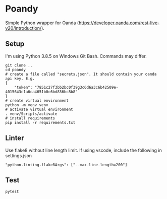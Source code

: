 # Poandy

Simple Python wrapper for Oanda (https://developer.oanda.com/rest-live-v20/introduction/).

## Setup

I'm using Python 3.8.5 on Windows Git Bash. Commands may differ.

    git clone ..
    cd poandy
    # create a file called "secrets.json". It should contain your oanda api key. E.g.
    {
        "token": "7851c27f3bb2bc0f39g3c6d6a3c6b42509e-4015643c1a6ca4651b0c6bd836bc8b8"
    }
    # create virtual environment
    python -m venv venv
    # activate virtual environment
    . venv/Scripts/activate
    # install requirements
    pip install -r requirements.txt

## Linter

Use flake8 without line length limit.
If using vscode, include the following in settings.json

    "python.linting.flake8Args": ["--max-line-length=200"]

## Test

    pytest
